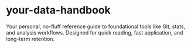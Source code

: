 # your-data-handbook
Your personal, no-fluff reference guide to foundational tools like Git, stats, and analysis workflows. Designed for quick reading, fast application, and long-term retention.
